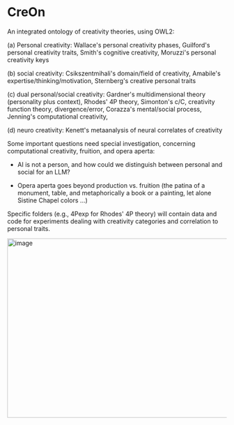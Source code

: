 # CreOn
An integrated ontology of creativity theories, using OWL2:

(a) Personal creativity:
Wallace's personal creativity phases,
Guilford's personal creativity traits,
Smith's cognitive creativity,
Moruzzi's personal creativity keys

(b) social creativity:
Csikszentmihali's domain/field of creativity,
Amabile's expertise/thinking/motivation,
Sternberg's creative personal traits

(c) dual personal/social creativity:
Gardner's multidimensional theory (personality plus context),
Rhodes' 4P theory,
Simonton's c/C, creativity function theory, divergence/error,
Corazza's mental/social process,
Jenning's computational creativity,

(d) neuro creativity:
Kenett's metaanalysis of neural correlates of creativity

Some important questions need special investigation, concerning computational creativity, fruition, and opera aperta:

- AI is not a person, and how could we distinguish between personal and social for an LLM?

- Opera aperta goes beyond production vs. fruition (the patina of a monument, table, and metaphorically a book or a painting, let alone Sistine Chapel colors ...)

Specific folders (e.g., 4Pexp for Rhodes' 4P theory) will contain data and code for experiments dealing with creativity categories and correlation to personal traits.

<img width="603" height="411" alt="image" src="https://github.com/user-attachments/assets/e6b0bc62-e897-44ae-87a4-0092095ae680" />

